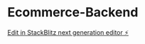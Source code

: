 # Ecommerce-Backend

[Edit in StackBlitz next generation editor ⚡️](https://stackblitz.com/~/github.com/reginaldbdanso/Ecommerce-Backend)